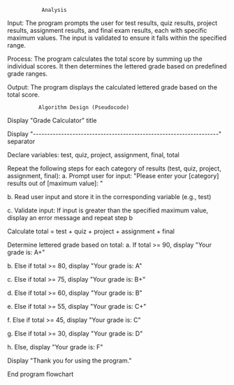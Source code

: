                Analysis
Input: The program prompts the user for test results, quiz results, project results, assignment results, and final exam results, each with specific maximum values. The input is validated to ensure it falls within the specified range.

Process: The program calculates the total score by summing up the individual scores. It then determines the lettered grade based on predefined grade ranges.

Output: The program displays the calculated lettered grade based on the total score.

              Algorithm Design (Pseudocode)
Display "Grade Calculator" title

Display "------------------------------------------------------------------" separator

Declare variables: test, quiz, project, assignment, final, total

Repeat the following steps for each category of results (test, quiz, project, assignment, final): a. Prompt user for input: "Please enter your [category] results out of [maximum value]: "

b. Read user input and store it in the corresponding variable (e.g., test)

c. Validate input: If input is greater than the specified maximum value, display an error message and repeat step b

Calculate total = test + quiz + project + assignment + final

Determine lettered grade based on total: a. If total >= 90, display "Your grade is: A+"

b. Else if total >= 80, display "Your grade is: A"

c. Else if total >= 75, display "Your grade is: B+"

d. Else if total >= 60, display "Your grade is: B"

e. Else if total >= 55, display "Your grade is: C+"

f. Else if total >= 45, display "Your grade is: C"

g. Else if total >= 30, display "Your grade is: D"

h. Else, display "Your grade is: F"

Display "Thank you for using the program."

End program flowchart
